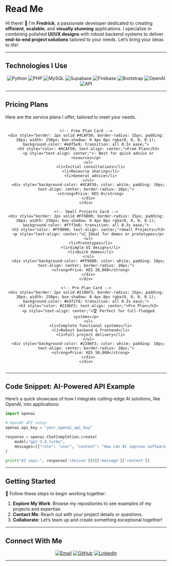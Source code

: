 
# **Read Me**  

Hi there! 👋 I'm **Fredrick**, a passionate developer dedicated to creating **efficient**, **scalable**, and **visually stunning** applications. I specialize in combining polished **UI/UX designs** with robust backend systems to deliver **end-to-end project solutions** tailored to your needs. Let’s bring your ideas to life!  

---

## **Technologies I Use**  

<p align="center">
  <img src="https://img.shields.io/badge/Python-3776AB?style=for-the-badge&logo=python&logoColor=white" alt="Python">
  <img src="https://img.shields.io/badge/PHP-777BB4?style=for-the-badge&logo=php&logoColor=white" alt="PHP">
  <img src="https://img.shields.io/badge/MySQL-4479A1?style=for-the-badge&logo=mysql&logoColor=white" alt="MySQL">
  <img src="https://img.shields.io/badge/Supabase-3ECF8E?style=for-the-badge&logo=supabase&logoColor=white" alt="Supabase">
  <img src="https://img.shields.io/badge/Firebase-FFCA28?style=for-the-badge&logo=firebase&logoColor=black" alt="Firebase">
  <img src="https://img.shields.io/badge/Bootstrap-7952B3?style=for-the-badge&logo=bootstrap&logoColor=white" alt="Bootstrap">
  <img src="https://img.shields.io/badge/OpenAI-412991?style=for-the-badge&logo=openai&logoColor=white" alt="OpenAI">
  <img src="https://img.shields.io/badge/API-4EA94B?style=for-the-badge&logo=api&logoColor=white" alt="API">
</p>  

---

## **Pricing Plans**  

Here are the service plans I offer, tailored to meet your needs.  

<div align="center">

  <div style="display: flex; justify-content: center; gap: 20px; flex-wrap: wrap;">

    <!-- Free Plan Card -->
    <div style="border: 2px solid #4CAF50; border-radius: 15px; padding: 20px; width: 250px; box-shadow: 0 4px 8px rgba(0, 0, 0, 0.1); background-color: #e8f5e9; transition: all 0.3s ease;">
      <h3 style="color: #4CAF50; text-align: center;">Free Plan</h3>
      <p style="text-align: center;">💡 Best for quick advice or resources</p>
      <ul>
        <li>Initial consultations</li>
        <li>Resource sharing</li>
        <li>General advice</li>
      </ul>
      <div style="background-color: #4CAF50; color: white; padding: 10px; text-align: center; border-radius: 10px;">
        <strong>Price: KES 0</strong>
      </div>
    </div>

    <!-- Small Projects Card -->
    <div style="border: 2px solid #FF9800; border-radius: 15px; padding: 20px; width: 250px; box-shadow: 0 4px 8px rgba(0, 0, 0, 0.1); background-color: #fff3e0; transition: all 0.3s ease;">
      <h3 style="color: #FF9800; text-align: center;">Small Projects</h3>
      <p style="text-align: center;">🚀 Ideal for demos or prototypes</p>
      <ul>
        <li>Prototypes</li>
        <li>Simple UI designs</li>
        <li>Quick demos</li>
      </ul>
      <div style="background-color: #FF9800; color: white; padding: 10px; text-align: center; border-radius: 10px;">
        <strong>Price: KES 20,000</strong>
      </div>
    </div>

    <!-- Pro Plan Card -->
    <div style="border: 2px solid #2196F3; border-radius: 15px; padding: 20px; width: 250px; box-shadow: 0 4px 8px rgba(0, 0, 0, 0.1); background-color: #e3f2fd; transition: all 0.3s ease;">
      <h3 style="color: #2196F3; text-align: center;">Pro Plan</h3>
      <p style="text-align: center;">🏆 Perfect for full-fledged systems</p>
      <ul>
        <li>Complete functional systems</li>
        <li>Robust backend & frontend</li>
        <li>Full project delivery</li>
      </ul>
      <div style="background-color: #2196F3; color: white; padding: 10px; text-align: center; border-radius: 10px;">
        <strong>Price: KES 50,000</strong>
      </div>
    </div>

  </div>

</div>

---

## **Code Snippet: AI-Powered API Example**  

Here’s a quick showcase of how I integrate cutting-edge AI solutions, like OpenAI, into applications:  

```python
import openai

# OpenAI API setup
openai.api_key = "your_openai_api_key"

response = openai.ChatCompletion.create(
    model="gpt-3.5-turbo",
    messages=[{"role": "user", "content": "How can AI improve software development?"}]
)

print("AI says:", response['choices'][0]['message']['content'])
```  

---

## **Getting Started**  

🎯 Follow these steps to begin working together:  
1. **Explore My Work**: Browse my repositories to see examples of my projects and expertise.  
2. **Contact Me**: Reach out with your project details or questions.  
3. **Collaborate**: Let’s team up and create something exceptional together!  

---

## **Connect With Me**  

<p align="center">
  <a href="mailto:your-email@example.com"><img src="https://img.shields.io/badge/Email-D14836?style=for-the-badge&logo=gmail&logoColor=white" alt="Email"></a>
  <a href="https://github.com/YourUsername"><img src="https://img.shields.io/badge/GitHub-181717?style=for-the-badge&logo=github&logoColor=white" alt="GitHub"></a>
  <a href="https://linkedin.com/in/YourUsername"><img src="https://img.shields.io/badge/LinkedIn-0A66C2?style=for-the-badge&logo=linkedin&logoColor=white" alt="LinkedIn"></a>
</p>  

---
